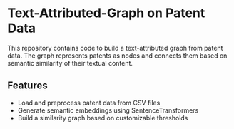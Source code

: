 # Text-Attributed-Graph on Patent Data

This repository contains code to build a text-attributed graph from patent data. The graph represents patents as nodes and connects them based on semantic similarity of their textual content.

## Features

- Load and preprocess patent data from CSV files
- Generate semantic embeddings using SentenceTransformers
- Build a similarity graph based on customizable thresholds
<!-- - Save graphs in various formats (GraphML, GEXF, Pickle, CSV)
